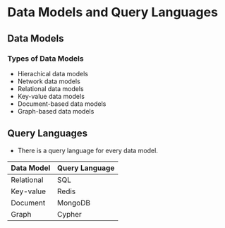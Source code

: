 # Data Models and Query Languages
## Data Models
### Types of Data Models
* Hierachical data models
* Network data models
* Relational data models
* Key-value data models
* Document-based data models
* Graph-based data models

## Query Languages
* There is a query language for every data model.

| Data Model   | Query Language |
| ------------ | ------------ |
| Relational   | SQL          |
| Key-value    | Redis        |
| Document     | MongoDB      |
| Graph        | Cypher       |